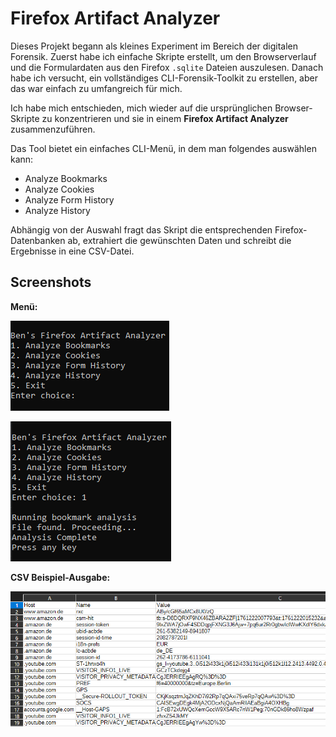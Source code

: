 # Firefox Artifact Analyzer

Dieses Projekt begann als kleines Experiment im Bereich der digitalen Forensik. Zuerst habe ich einfache Skripte erstellt, um den Browserverlauf und die Formulardaten aus den Firefox `.sqlite` Dateien auszulesen. Danach habe ich versucht, ein vollständiges CLI-Forensik-Toolkit zu erstellen, aber das war einfach zu umfangreich für mich.

Ich habe mich entschieden, mich wieder auf die ursprünglichen Browser-Skripte zu konzentrieren und sie in einem **Firefox Artifact Analyzer** zusammenzuführen.

Das Tool bietet ein einfaches CLI-Menü, in dem man folgendes auswählen kann:

- Analyze Bookmarks
- Analyze Cookies
- Analyze Form History
- Analyze History

Abhängig von der Auswahl fragt das Skript die entsprechenden Firefox-Datenbanken ab, extrahiert die gewünschten Daten und schreibt die Ergebnisse in eine CSV-Datei.

## Screenshots
**Menü:**

![Example output for Cookies](imgs/m1.PNG)

![Example output for Cookies](imgs/m2.PNG)

**CSV Beispiel-Ausgabe:**

![Example output for Cookies](imgs/cookies.PNG)